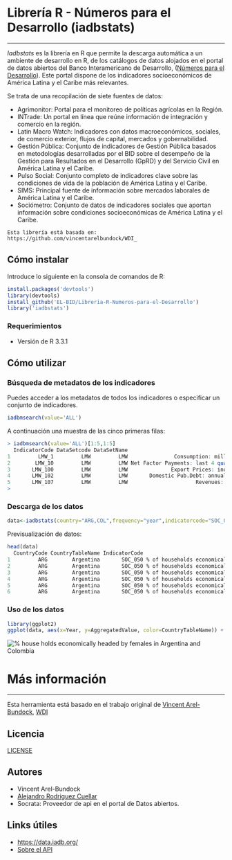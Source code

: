 # Librería R - Números para el Desarrollo (iadbstats)
---
*Iadbstats* es la librería en R que permite la descarga automática a un ambiente de desarrollo en R, de los catálogos de datos alojados en el portal de datos abiertos del Banco Interamericano de Desarrollo, ([Números para el Desarrollo](https://data.iadb.org/NumbersForDevelopment/NumbersForDevelopment)). Este portal dispone de los indicadores socioeconómicos de América Latina y el Caribe más relevantes.

Se trata de una recopilación de siete fuentes de datos:  
* Agrimonitor: Portal para el monitoreo de políticas agrícolas en la Región. 
* INTrade: Un portal en línea que reúne información de integración y comercio en la región. 
* Latin Macro Watch: Indicadores con datos macroeconómicos, sociales, de comercio exterior, flujos de capital, mercados y gobernabilidad. 
* Gestión Pública: Conjunto de indicadores de Gestión Pública basados en metodologías desarrolladas por el BID sobre el desempeño de la Gestión para Resultados en el Desarrollo (GpRD) y del Servicio Civil en América Latina y el Caribe. 
* Pulso Social: Conjunto completo de indicadores clave sobre las condiciones de vida de la población de América Latina y el Caribe. 
* SIMS: Principal fuente de información sobre mercados laborales de América Latina y el Caribe. 
* Sociómetro: Conjunto de datos de indicadores sociales que aportan información sobre condiciones socioeconómicas de América Latina y el Caribe.

```
Esta librería está basada en: https://github.com/vincentarelbundock/WDI_
```

## Cómo instalar
Introduce lo siguiente en la consola de comandos de R:
```r
install.packages('devtools')
library(devtools)
install_github('EL-BID/Libreria-R-Numeros-para-el-Desarrollo')
library('iadbstats') 
```
### Requerimientos
* Versión de R 3.3.1

## Cómo utilizar
### Búsqueda de metadatos de los indicadores

Puedes acceder a los metadatos de todos los indicadores o especificar un conjunto de indicadores.

```r
iadbmsearch(value='ALL')
```

A continuación una muestra de las cinco primeras filas: 

```r
> iadbmsearch(value='ALL')[1:5,1:5]
  IndicatorCode DataSetcode DataSetName                                    IndicatorName
1         LMW_1         LMW         LMW               Consumption: millions of US$, s.a.
2        LMW_10         LMW         LMW Net Factor Payments: last 4 quarters (US$ mill.)
3       LMW_100         LMW         LMW              Export Prices: index, end of period
4       LMW_102         LMW         LMW       Domestic Pub.Debt: annual avg. (US$ mill.)
5       LMW_107         LMW         LMW                      Revenues: (US$ mill.), s.a.
> 
```

### Descarga de los datos

```r
data<-iadbstats(country="ARG,COL",frequency="year",indicatorcode="SOC_050")
```
Previsualización de datos: 

```r
head(data)
  CountryCode CountryTableName IndicatorCode                                  IndicatorName      TopicName SubTopicName Year Quarter Month AggregationLevel AggregatedValue        UOM
1         ARG        Argentina       SOC_050 % of households economically headed by females Social Outlook Demographics 2003                           Year          35.263 PERCENT   
2         ARG        Argentina       SOC_050 % of households economically headed by females Social Outlook Demographics 1995                           Year          29.701 PERCENT   
3         ARG        Argentina       SOC_050 % of households economically headed by females Social Outlook Demographics 2011                           Year          37.323 PERCENT   
4         ARG        Argentina       SOC_050 % of households economically headed by females Social Outlook Demographics 1996                           Year          29.247 PERCENT   
5         ARG        Argentina       SOC_050 % of households economically headed by females Social Outlook Demographics 2009                           Year          36.596 PERCENT   
6         ARG        Argentina       SOC_050 % of households economically headed by females Social Outlook Demographics 2000                           Year          31.698 PERCENT 
```

### Uso de los datos

```r
library(ggplot2)
ggplot(data, aes(x=Year, y=AggregatedValue, color=CountryTableName)) + geom_point() +   xlab('Year') + ylab('% house holds economically headed by females')
```

![% house holds economically headed by females in Argentina and Colombia](https://cloud.githubusercontent.com/assets/9949001/24076430/b5c724ae-0c06-11e7-95cd-991aec265ef9.png)

# Más información
----
Esta herramienta está basado en el trabajo original de [Vincent Arel-Bundock](https://github.com/vincentarelbundock), [WDI](https://github.com/vincentarelbundock/WDI)

## Licencia
[LICENSE](https://github.com/EL-BID/Libreria-R-Numeros-para-el-Desarrollo/blob/master/Licencia/GPL-3)

## Autores
- Vincent Arel-Bundock
- [Alejandro Rodriguez Cuellar](https://github.com/arcuellar88)
- Socrata: Proveedor de api en el portal de Datos abiertos.

## Links útiles
- https://data.iadb.org/
- [Sobre el API](https://data.iadb.org/NumbersForDevelopment/NumbersForDevelopment)
